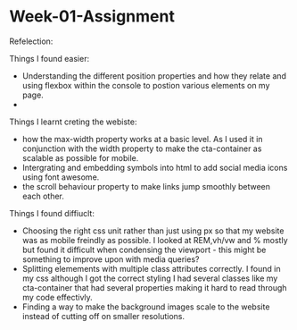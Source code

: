# Week-01-Assignment

Refelection:

Things I found easier:

- Understanding the different position properties and how they relate and using flexbox within the console to postion various elements on my page.
-

Things I learnt creting the webiste:

- how the max-width property works at a basic level. As I used it in conjunction with the width property to make the cta-container as scalable as possible for mobile.
- Intergrating and embedding symbols into html to add social media icons using font awesome.
- the scroll behaviour property to make links jump smoothly between each other.

Things I found diffiuclt:

- Choosing the right css unit rather than just using px so that my website was as mobile freindly as possible. I looked at REM,vh/vw and % mostly but found it difficult when condensing the viewport - this might be something to improve upon with media queries?
- Splitting elemements with multiple class attributes correctly. I found in my css although I got the correct styling I had several classes like my cta-container that had several properties making it hard to read through my code effectivly.
- Finding a way to make the background images scale to the website instead of cutting off on smaller resolutions.
